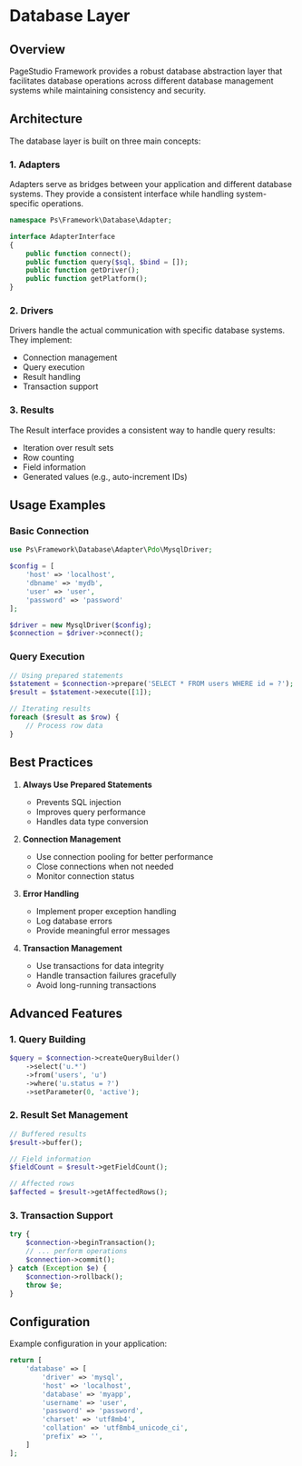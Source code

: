 # Database Layer

## Overview

PageStudio Framework provides a robust database abstraction layer that facilitates database operations across different database management systems while maintaining consistency and security.

## Architecture

The database layer is built on three main concepts:

### 1. Adapters

Adapters serve as bridges between your application and different database systems. They provide a consistent interface while handling system-specific operations.

```php
namespace Ps\Framework\Database\Adapter;

interface AdapterInterface 
{
    public function connect();
    public function query($sql, $bind = []);
    public function getDriver();
    public function getPlatform();
}
```

### 2. Drivers

Drivers handle the actual communication with specific database systems. They implement:

- Connection management
- Query execution
- Result handling
- Transaction support

### 3. Results

The Result interface provides a consistent way to handle query results:

- Iteration over result sets
- Row counting
- Field information
- Generated values (e.g., auto-increment IDs)

## Usage Examples

### Basic Connection

```php
use Ps\Framework\Database\Adapter\Pdo\MysqlDriver;

$config = [
    'host' => 'localhost',
    'dbname' => 'mydb',
    'user' => 'user',
    'password' => 'password'
];

$driver = new MysqlDriver($config);
$connection = $driver->connect();
```

### Query Execution

```php
// Using prepared statements
$statement = $connection->prepare('SELECT * FROM users WHERE id = ?');
$result = $statement->execute([1]);

// Iterating results
foreach ($result as $row) {
    // Process row data
}
```

## Best Practices

1. **Always Use Prepared Statements**
   - Prevents SQL injection
   - Improves query performance
   - Handles data type conversion

2. **Connection Management**
   - Use connection pooling for better performance
   - Close connections when not needed
   - Monitor connection status

3. **Error Handling**
   - Implement proper exception handling
   - Log database errors
   - Provide meaningful error messages

4. **Transaction Management**
   - Use transactions for data integrity
   - Handle transaction failures gracefully
   - Avoid long-running transactions

## Advanced Features

### 1. Query Building

```php
$query = $connection->createQueryBuilder()
    ->select('u.*')
    ->from('users', 'u')
    ->where('u.status = ?')
    ->setParameter(0, 'active');
```

### 2. Result Set Management

```php
// Buffered results
$result->buffer();

// Field information
$fieldCount = $result->getFieldCount();

// Affected rows
$affected = $result->getAffectedRows();
```

### 3. Transaction Support

```php
try {
    $connection->beginTransaction();
    // ... perform operations
    $connection->commit();
} catch (Exception $e) {
    $connection->rollback();
    throw $e;
}
```

## Configuration

Example configuration in your application:

```php
return [
    'database' => [
        'driver' => 'mysql',
        'host' => 'localhost',
        'database' => 'myapp',
        'username' => 'user',
        'password' => 'password',
        'charset' => 'utf8mb4',
        'collation' => 'utf8mb4_unicode_ci',
        'prefix' => '',
    ]
];
```
